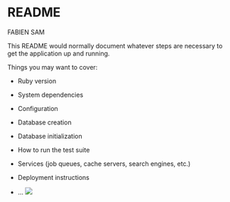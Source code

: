 # README

FABIEN SAM

This README would normally document whatever steps are necessary to get the
application up and running.

Things you may want to cover:

* Ruby version

* System dependencies

* Configuration

* Database creation

* Database initialization

* How to run the test suite

* Services (job queues, cache servers, search engines, etc.)

* Deployment instructions

* ...
<a href="https://codeclimate.com/github/Fabiensamj/projet-back-A19/maintainability"><img src="https://api.codeclimate.com/v1/badges/6bf006d427f998883b56/maintainability" /></a>